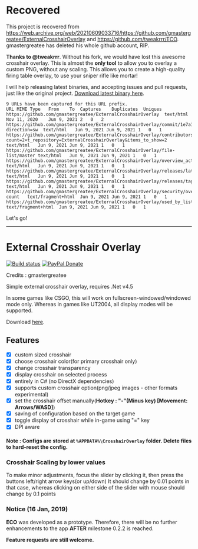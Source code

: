 # Recovered

This project is recovered from <https://web.archive.org/web/20210609033716/https://github.com/gmastergreatee/ExternalCrosshairOverlay> and <https://github.com/tweakrrr/ECO>. gmastergreatee has deleted his whole github account, RIP. 

**Thanks to @tweakrrr**. Without his fork, we would have lost this awesome crosshair overlay. This is almost the **only tool** to allow you to overlay a custom PNG, without any scaling. This allows you to create a high-quality firing table overlay, to use your sniper rifle like mortar! 

I will help releasing latest binaries, and accepting issues and pull requests, just like the original project. [Download latest binary here](https://github.com/recolic/ExternalCrosshairOverlay/releases). 

```
9 URLs have been captured for this URL prefix.
URL MIME Type   From    To  Captures    Duplicates  Uniques
https://github.com/gmastergreatee/ExternalCrosshairOverlay  text/html   Nov 11, 2020    Jun 9, 2021 2   0   2   
https://github.com/gmastergreatee/ExternalCrosshairOverlay/commit/1e7a18c1d39fc2dd60eb0d4b5a33ed25707bf3ce/rollup?direction=sw  text/html   Jun 9, 2021 Jun 9, 2021 1   0   1   
https://github.com/gmastergreatee/ExternalCrosshairOverlay/contributors_list?count=2¤t_repository=ExternalCrosshairOverlay&items_to_show=2  text/html   Jun 9, 2021 Jun 9, 2021 1   0   1   
https://github.com/gmastergreatee/ExternalCrosshairOverlay/file-list/master text/html   Jun 9, 2021 Jun 9, 2021 1   0   1   
https://github.com/gmastergreatee/ExternalCrosshairOverlay/overview_actions/master  text/html   Jun 9, 2021 Jun 9, 2021 1   0   1   
https://github.com/gmastergreatee/ExternalCrosshairOverlay/releases/latest  text/html   Jun 9, 2021 Jun 9, 2021 1   0   1   
https://github.com/gmastergreatee/ExternalCrosshairOverlay/releases/tag/0.2.18  text/html   Jun 9, 2021 Jun 9, 2021 1   0   1   
https://github.com/gmastergreatee/ExternalCrosshairOverlay/security/overall-count   text/fragment+html  Jun 9, 2021 Jun 9, 2021 1   0   1   
https://github.com/gmastergreatee/ExternalCrosshairOverlay/used_by_list text/fragment+html  Jun 9, 2021 Jun 9, 2021 1   0   1   
```

Let's go! 

----

# External Crosshair Overlay

[![Build status](https://ci.appveyor.com/api/projects/status/3d1t03v8dpuncpi0?svg=true)](https://ci.appveyor.com/project/gmastergreatee/externalcrosshairoverlay)
[![PayPal Donate](https://img.shields.io/badge/donate-PayPal-orange.svg?style=flat-square&logo=paypal)](https://www.paypal.me/RajarshiVaidya)

Credits : gmastergreatee

Simple external crosshair overlay, requires .Net v4.5

In some games like CSGO, this will work on fullscreen-windowed/windowed mode only.
Whereas in games like UT2004, all display modes will be supported.

Download [here](https://github.com/gmastergreatee/ExternalCrosshairOverlay/releases/latest).

## Features

- [x] custom sized crosshair
- [x] choose crosshair color(for primary crosshair only)
- [x] change crosshair transparency
- [x] display crosshair on selected process
- [x] entirely in C# (no DirectX dependencies)
- [x] supports custom crosshair option(png/jpeg images - other formats experimental)
- [x] set the crosshair offset manually(__Hotkey : "-"(Minus key) [Movement: Arrows/WASD]__)
- [x] saving of configuration based on the target game
- [x] toggle display of crosshair while in-game using "=" key
- [x] DPI aware

#### Note : Configs are stored at `%APPDATA%\CrosshairOverlay` folder. Delete files to hard-reset the config.

### Crosshair Scaling by lower values

To make minor adjustments, focus the slider by clicking it, then press the buttons left/right arrow keys(or up/down) 
It should change by 0.01 points in that case, whereas clicking on either side of the slider with mouse should change by 0.1 points

### Notice (16 Jan, 2019)
__ECO__ was developed as a prototype. Therefore, there will be no further enhancements to the app __AFTER__ milestone 0.2.2 is reached.

__Feature requests are still welcome.__
